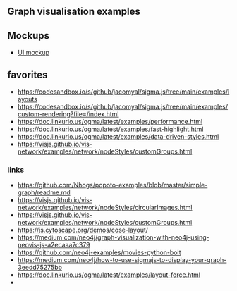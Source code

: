 Graph visualisation examples
---


## Mockups
- [UI mockup](https://www.figma.com/file/tuQyV8HUEwHib9RCdE1sl5/psychic-couscous?node-id=0%3A1)


## favorites
- <https://codesandbox.io/s/github/jacomyal/sigma.js/tree/main/examples/layouts>
- <https://codesandbox.io/s/github/jacomyal/sigma.js/tree/main/examples/custom-rendering?file=/index.html>
- <https://doc.linkurio.us/ogma/latest/examples/performance.html>
- <https://doc.linkurio.us/ogma/latest/examples/fast-highlight.html>
- <https://doc.linkurio.us/ogma/latest/examples/data-driven-styles.html>
- <https://visjs.github.io/vis-network/examples/network/nodeStyles/customGroups.html>


### links
- <https://github.com/Nhogs/popoto-examples/blob/master/simple-graph/readme.md>
- <https://visjs.github.io/vis-network/examples/network/nodeStyles/circularImages.html>
- <https://visjs.github.io/vis-network/examples/network/nodeStyles/customGroups.html>
- <https://js.cytoscape.org/demos/cose-layout/>
- <https://medium.com/neo4j/graph-visualization-with-neo4j-using-neovis-js-a2ecaaa7c379>
- <https://github.com/neo4j-examples/movies-python-bolt>
- <https://medium.com/neo4j/how-to-use-sigmajs-to-display-your-graph-3eedd75275bb>
- <https://doc.linkurio.us/ogma/latest/examples/layout-force.html>
- 
